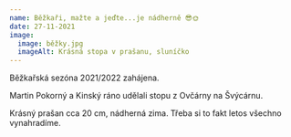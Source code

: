```yaml
---
name: Běžkaři, mažte a jeďte...je nádherně 😎🌞
date: 27-11-2021
image:
  image: běžky.jpg
  imageAlt: Krásná stopa v prašanu, sluníčko
---
```

Běžkařská sezóna 2021/2022 zahájena.

Martin Pokorný a Kinský ráno udělali stopu z Ovčárny na Švýcárnu. 

Krásný prašan cca 20 cm, nádherná zima. Třeba si to fakt letos všechno vynahradíme.